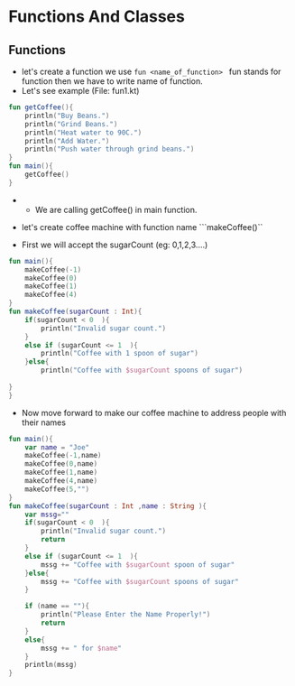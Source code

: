 # Functions And Classes
## Functions
- let's create a function we use ```fun <name_of_function> ``` fun stands for function then  we have to write name of function.
- Let's see example (File: fun1.kt)
```kotlin
fun getCoffee(){
    println("Buy Beans.")
    println("Grind Beans.")
    println("Heat water to 90C.")
    println("Add Water.")
    println("Push water through grind beans.")
}
fun main(){
    getCoffee()
}
``` 
- - We are calling getCoffee() in main function.

- let's create coffee machine with function name ```makeCoffee()``
- First we will accept the sugarCount (eg: 0,1,2,3....)
```kotlin
fun main(){
    makeCoffee(-1)
    makeCoffee(0)
    makeCoffee(1)
    makeCoffee(4)
}
fun makeCoffee(sugarCount : Int){
    if(sugarCount < 0  ){
        println("Invalid sugar count.")
    }
    else if (sugarCount <= 1  ){
        println("Coffee with 1 spoon of sugar")
    }else{
        println("Coffee with $sugarCount spoons of sugar")
    
}
}
```

- Now move forward to make our coffee machine to address people with their names

```kotlin
fun main(){
    var name = "Joe"
    makeCoffee(-1,name)
    makeCoffee(0,name)
    makeCoffee(1,name)
    makeCoffee(4,name)
    makeCoffee(5,"")
}
fun makeCoffee(sugarCount : Int ,name : String ){
    var mssg=""
    if(sugarCount < 0  ){
        println("Invalid sugar count.")
        return
    }
    else if (sugarCount <= 1  ){
        mssg += "Coffee with $sugarCount spoon of sugar"
    }else{
        mssg += "Coffee with $sugarCount spoons of sugar"
    }

    if (name == ""){
        println("Please Enter the Name Properly!")
        return
    }
    else{
        mssg += " for $name"
    }
    println(mssg)
}
```

